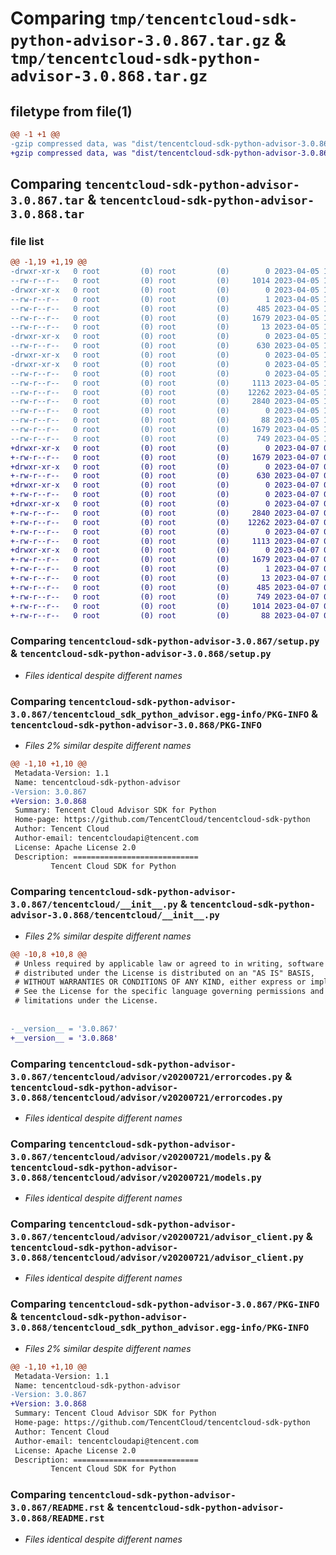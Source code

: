 # Comparing `tmp/tencentcloud-sdk-python-advisor-3.0.867.tar.gz` & `tmp/tencentcloud-sdk-python-advisor-3.0.868.tar.gz`

## filetype from file(1)

```diff
@@ -1 +1 @@
-gzip compressed data, was "dist/tencentcloud-sdk-python-advisor-3.0.867.tar", last modified: Wed Apr  5 16:15:53 2023, max compression
+gzip compressed data, was "dist/tencentcloud-sdk-python-advisor-3.0.868.tar", last modified: Fri Apr  7 00:14:08 2023, max compression
```

## Comparing `tencentcloud-sdk-python-advisor-3.0.867.tar` & `tencentcloud-sdk-python-advisor-3.0.868.tar`

### file list

```diff
@@ -1,19 +1,19 @@
-drwxr-xr-x   0 root         (0) root         (0)        0 2023-04-05 16:15:53.000000 tencentcloud-sdk-python-advisor-3.0.867/
--rw-r--r--   0 root         (0) root         (0)     1014 2023-04-05 16:15:53.000000 tencentcloud-sdk-python-advisor-3.0.867/setup.py
-drwxr-xr-x   0 root         (0) root         (0)        0 2023-04-05 16:15:53.000000 tencentcloud-sdk-python-advisor-3.0.867/tencentcloud_sdk_python_advisor.egg-info/
--rw-r--r--   0 root         (0) root         (0)        1 2023-04-05 16:15:53.000000 tencentcloud-sdk-python-advisor-3.0.867/tencentcloud_sdk_python_advisor.egg-info/dependency_links.txt
--rw-r--r--   0 root         (0) root         (0)      485 2023-04-05 16:15:53.000000 tencentcloud-sdk-python-advisor-3.0.867/tencentcloud_sdk_python_advisor.egg-info/SOURCES.txt
--rw-r--r--   0 root         (0) root         (0)     1679 2023-04-05 16:15:53.000000 tencentcloud-sdk-python-advisor-3.0.867/tencentcloud_sdk_python_advisor.egg-info/PKG-INFO
--rw-r--r--   0 root         (0) root         (0)       13 2023-04-05 16:15:53.000000 tencentcloud-sdk-python-advisor-3.0.867/tencentcloud_sdk_python_advisor.egg-info/top_level.txt
-drwxr-xr-x   0 root         (0) root         (0)        0 2023-04-05 16:15:53.000000 tencentcloud-sdk-python-advisor-3.0.867/tencentcloud/
--rw-r--r--   0 root         (0) root         (0)      630 2023-04-05 16:15:53.000000 tencentcloud-sdk-python-advisor-3.0.867/tencentcloud/__init__.py
-drwxr-xr-x   0 root         (0) root         (0)        0 2023-04-05 16:15:53.000000 tencentcloud-sdk-python-advisor-3.0.867/tencentcloud/advisor/
-drwxr-xr-x   0 root         (0) root         (0)        0 2023-04-05 16:15:53.000000 tencentcloud-sdk-python-advisor-3.0.867/tencentcloud/advisor/v20200721/
--rw-r--r--   0 root         (0) root         (0)        0 2023-04-05 16:15:53.000000 tencentcloud-sdk-python-advisor-3.0.867/tencentcloud/advisor/v20200721/__init__.py
--rw-r--r--   0 root         (0) root         (0)     1113 2023-04-05 16:15:53.000000 tencentcloud-sdk-python-advisor-3.0.867/tencentcloud/advisor/v20200721/errorcodes.py
--rw-r--r--   0 root         (0) root         (0)    12262 2023-04-05 16:15:53.000000 tencentcloud-sdk-python-advisor-3.0.867/tencentcloud/advisor/v20200721/models.py
--rw-r--r--   0 root         (0) root         (0)     2840 2023-04-05 16:15:53.000000 tencentcloud-sdk-python-advisor-3.0.867/tencentcloud/advisor/v20200721/advisor_client.py
--rw-r--r--   0 root         (0) root         (0)        0 2023-04-05 16:15:53.000000 tencentcloud-sdk-python-advisor-3.0.867/tencentcloud/advisor/__init__.py
--rw-r--r--   0 root         (0) root         (0)       88 2023-04-05 16:15:53.000000 tencentcloud-sdk-python-advisor-3.0.867/setup.cfg
--rw-r--r--   0 root         (0) root         (0)     1679 2023-04-05 16:15:53.000000 tencentcloud-sdk-python-advisor-3.0.867/PKG-INFO
--rw-r--r--   0 root         (0) root         (0)      749 2023-04-05 16:15:53.000000 tencentcloud-sdk-python-advisor-3.0.867/README.rst
+drwxr-xr-x   0 root         (0) root         (0)        0 2023-04-07 00:14:08.000000 tencentcloud-sdk-python-advisor-3.0.868/
+-rw-r--r--   0 root         (0) root         (0)     1679 2023-04-07 00:14:08.000000 tencentcloud-sdk-python-advisor-3.0.868/PKG-INFO
+drwxr-xr-x   0 root         (0) root         (0)        0 2023-04-07 00:14:08.000000 tencentcloud-sdk-python-advisor-3.0.868/tencentcloud/
+-rw-r--r--   0 root         (0) root         (0)      630 2023-04-07 00:14:08.000000 tencentcloud-sdk-python-advisor-3.0.868/tencentcloud/__init__.py
+drwxr-xr-x   0 root         (0) root         (0)        0 2023-04-07 00:14:08.000000 tencentcloud-sdk-python-advisor-3.0.868/tencentcloud/advisor/
+-rw-r--r--   0 root         (0) root         (0)        0 2023-04-07 00:14:08.000000 tencentcloud-sdk-python-advisor-3.0.868/tencentcloud/advisor/__init__.py
+drwxr-xr-x   0 root         (0) root         (0)        0 2023-04-07 00:14:08.000000 tencentcloud-sdk-python-advisor-3.0.868/tencentcloud/advisor/v20200721/
+-rw-r--r--   0 root         (0) root         (0)     2840 2023-04-07 00:14:08.000000 tencentcloud-sdk-python-advisor-3.0.868/tencentcloud/advisor/v20200721/advisor_client.py
+-rw-r--r--   0 root         (0) root         (0)    12262 2023-04-07 00:14:08.000000 tencentcloud-sdk-python-advisor-3.0.868/tencentcloud/advisor/v20200721/models.py
+-rw-r--r--   0 root         (0) root         (0)        0 2023-04-07 00:14:08.000000 tencentcloud-sdk-python-advisor-3.0.868/tencentcloud/advisor/v20200721/__init__.py
+-rw-r--r--   0 root         (0) root         (0)     1113 2023-04-07 00:14:08.000000 tencentcloud-sdk-python-advisor-3.0.868/tencentcloud/advisor/v20200721/errorcodes.py
+drwxr-xr-x   0 root         (0) root         (0)        0 2023-04-07 00:14:08.000000 tencentcloud-sdk-python-advisor-3.0.868/tencentcloud_sdk_python_advisor.egg-info/
+-rw-r--r--   0 root         (0) root         (0)     1679 2023-04-07 00:14:08.000000 tencentcloud-sdk-python-advisor-3.0.868/tencentcloud_sdk_python_advisor.egg-info/PKG-INFO
+-rw-r--r--   0 root         (0) root         (0)        1 2023-04-07 00:14:08.000000 tencentcloud-sdk-python-advisor-3.0.868/tencentcloud_sdk_python_advisor.egg-info/dependency_links.txt
+-rw-r--r--   0 root         (0) root         (0)       13 2023-04-07 00:14:08.000000 tencentcloud-sdk-python-advisor-3.0.868/tencentcloud_sdk_python_advisor.egg-info/top_level.txt
+-rw-r--r--   0 root         (0) root         (0)      485 2023-04-07 00:14:08.000000 tencentcloud-sdk-python-advisor-3.0.868/tencentcloud_sdk_python_advisor.egg-info/SOURCES.txt
+-rw-r--r--   0 root         (0) root         (0)      749 2023-04-07 00:14:08.000000 tencentcloud-sdk-python-advisor-3.0.868/README.rst
+-rw-r--r--   0 root         (0) root         (0)     1014 2023-04-07 00:14:08.000000 tencentcloud-sdk-python-advisor-3.0.868/setup.py
+-rw-r--r--   0 root         (0) root         (0)       88 2023-04-07 00:14:08.000000 tencentcloud-sdk-python-advisor-3.0.868/setup.cfg
```

### Comparing `tencentcloud-sdk-python-advisor-3.0.867/setup.py` & `tencentcloud-sdk-python-advisor-3.0.868/setup.py`

 * *Files identical despite different names*

### Comparing `tencentcloud-sdk-python-advisor-3.0.867/tencentcloud_sdk_python_advisor.egg-info/PKG-INFO` & `tencentcloud-sdk-python-advisor-3.0.868/PKG-INFO`

 * *Files 2% similar despite different names*

```diff
@@ -1,10 +1,10 @@
 Metadata-Version: 1.1
 Name: tencentcloud-sdk-python-advisor
-Version: 3.0.867
+Version: 3.0.868
 Summary: Tencent Cloud Advisor SDK for Python
 Home-page: https://github.com/TencentCloud/tencentcloud-sdk-python
 Author: Tencent Cloud
 Author-email: tencentcloudapi@tencent.com
 License: Apache License 2.0
 Description: ============================
         Tencent Cloud SDK for Python
```

### Comparing `tencentcloud-sdk-python-advisor-3.0.867/tencentcloud/__init__.py` & `tencentcloud-sdk-python-advisor-3.0.868/tencentcloud/__init__.py`

 * *Files 2% similar despite different names*

```diff
@@ -10,8 +10,8 @@
 # Unless required by applicable law or agreed to in writing, software
 # distributed under the License is distributed on an "AS IS" BASIS,
 # WITHOUT WARRANTIES OR CONDITIONS OF ANY KIND, either express or implied.
 # See the License for the specific language governing permissions and
 # limitations under the License.
 
 
-__version__ = '3.0.867'
+__version__ = '3.0.868'
```

### Comparing `tencentcloud-sdk-python-advisor-3.0.867/tencentcloud/advisor/v20200721/errorcodes.py` & `tencentcloud-sdk-python-advisor-3.0.868/tencentcloud/advisor/v20200721/errorcodes.py`

 * *Files identical despite different names*

### Comparing `tencentcloud-sdk-python-advisor-3.0.867/tencentcloud/advisor/v20200721/models.py` & `tencentcloud-sdk-python-advisor-3.0.868/tencentcloud/advisor/v20200721/models.py`

 * *Files identical despite different names*

### Comparing `tencentcloud-sdk-python-advisor-3.0.867/tencentcloud/advisor/v20200721/advisor_client.py` & `tencentcloud-sdk-python-advisor-3.0.868/tencentcloud/advisor/v20200721/advisor_client.py`

 * *Files identical despite different names*

### Comparing `tencentcloud-sdk-python-advisor-3.0.867/PKG-INFO` & `tencentcloud-sdk-python-advisor-3.0.868/tencentcloud_sdk_python_advisor.egg-info/PKG-INFO`

 * *Files 2% similar despite different names*

```diff
@@ -1,10 +1,10 @@
 Metadata-Version: 1.1
 Name: tencentcloud-sdk-python-advisor
-Version: 3.0.867
+Version: 3.0.868
 Summary: Tencent Cloud Advisor SDK for Python
 Home-page: https://github.com/TencentCloud/tencentcloud-sdk-python
 Author: Tencent Cloud
 Author-email: tencentcloudapi@tencent.com
 License: Apache License 2.0
 Description: ============================
         Tencent Cloud SDK for Python
```

### Comparing `tencentcloud-sdk-python-advisor-3.0.867/README.rst` & `tencentcloud-sdk-python-advisor-3.0.868/README.rst`

 * *Files identical despite different names*

